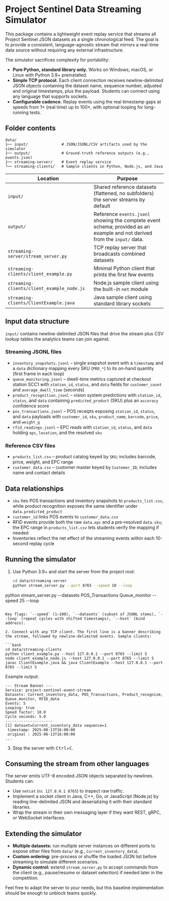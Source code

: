 # Project Sentinel Data Streaming Simulator

This package contains a lightweight event replay service that streams all
Project Sentinel JSON datasets as a single chronological feed. The goal is to
provide a consistent, language-agnostic stream that mirrors a real-time data
source without requiring any external infrastructure.

The simulator sacrifices complexity for portability:

- **Pure Python, standard library only.** Works on Windows, macOS, or Linux
  with Python 3.9+ preinstalled.
- **Simple TCP protocol.** Each client connection receives newline-delimited
  JSON objects containing the dataset name, sequence number, adjusted and
  original timestamps, plus the payload. Students can connect using any
  language that supports sockets.
- **Configurable cadence.** Replay events using the real timestamp gaps at
  speeds from 1× (real time) up to 100×, with optional looping for
  long-running tests.

## Folder contents

```
data/
├── input/               # JSON/JSONL/CSV artifacts used by the simulator
├── output/              # Ground-truth reference outputs (e.g., events.json)
├── streaming-server/    # Event replay service
└── streaming-clients/   # Sample clients in Python, Node.js, and Java
```

| Location | Purpose |
| --- | --- |
| `input/` | Shared reference datasets (flattened, no subfolders) the server streams by default |
| `output/` | Reference `events.jsonl` showing the complete event schema; provided as an example and not derived from the `input/` data. |
| `streaming-server/stream_server.py` | TCP replay server that broadcasts combined datasets |
| `streaming-clients/client_example.py` | Minimal Python client that prints the first few events |
| `streaming-clients/client_example_node.js` | Node.js sample client using the built-in `net` module |
| `streaming-clients/ClientExample.java` | Java sample client using standard library sockets |

## Input data structure

`input/` contains newline-delimited JSON files that drive the stream plus CSV lookup tables the analytics teams can join against.

### Streaming JSONL files
- `inventory_snapshots.jsonl` – single snapshot event with a `timestamp` and a `data` dictionary mapping every SKU (`PRD_*`) to its on-hand quantity (first frame in each loop)
- `queue_monitoring.jsonl` – dwell-time metrics captured at checkout station SCC1 with `station_id`, `status`, and `data` fields for `customer_count` and `average_dwell_time` (seconds)
- `product_recognition.jsonl` – vision system predictions with `station_id`, `status`, and `data` containing `predicted_product` (SKU) plus an `accuracy` confidence score
- `pos_transactions.jsonl` – POS receipts exposing `station_id`, `status`, and `data` payloads with `customer_id`, `sku`, `product_name`, `barcode`, `price`, and `weight_g`
- `rfid_readings.jsonl` – EPC reads with `station_id`, `status`, and `data` holding `epc`, `location`, and the resolved `sku`

### Reference CSV files
- `products_list.csv` – product catalog keyed by `SKU`; includes barcode, price, weight, and EPC range
- `customer_data.csv` – customer master keyed by `Customer_ID`; includes name and contact details

## Data relationships

- `sku` ties POS transactions and inventory snapshots to `products_list.csv`, while product recognition exposes the same identifier under `data.predicted_product`
- `customer_id` links POS events to `customer_data.csv`
- RFID events provide both the raw `data.epc` and a pre-resolved `data.sku`; the EPC range in `products_list.csv` lets students verify the mapping if needed
- Inventories reflect the net effect of the streaming events within each 10-second replay cycle

## Running the simulator

1. Use Python 3.9+ and start the server from the project root:

   ```bash
   cd data/streaming-server
   python stream_server.py --port 8765 --speed 10 --loop
  python stream_server.py --datasets POS_Transactions Queue_monitor --speed 25 --loop
   ```

   Key flags: `--speed` (1–100), `--datasets` (subset of JSONL stems), `--loop` (repeat cycles with shifted timestamps), `--host` (bind address).

2. Connect with any TCP client. The first line is a banner describing the stream, followed by newline-delimited events. Sample clients:

   ```bash
   cd data/streaming-clients
   python client_example.py --host 127.0.0.1 --port 8765 --limit 5
   node client_example_node.js --host 127.0.0.1 --port 8765 --limit 5
   javac ClientExample.java && java ClientExample --host 127.0.0.1 --port 8765 --limit 5
   ```

   Example output:

   ```text
   --- Stream Banner ---
   Service: project-sentinel-event-stream
   Datasets: Current_inventory_data, POS_Transactions, Product_recognism, Queue_monitor, RFID_data
   Events: 5
   Looping: true
   Speed factor: 10.0
   Cycle seconds: 5.0
   ---------------------
   [1] dataset=Current_inventory_data sequence=1
    timestamp: 2025-08-13T16:00:00
    original : 2025-08-13T16:00:00
   ...
   ```

3. Stop the server with <kbd>Ctrl</kbd>+<kbd>C</kbd>.

## Consuming the stream from other languages

The server emits UTF-8 encoded JSON objects separated by newlines.
Students can:

- Use `netcat` (`nc 127.0.0.1 8765`) to inspect raw traffic.
- Implement a socket client in Java, C++, Go, or JavaScript (Node.js) by
  reading line-delimited JSON and deserializing it with their standard
  libraries.
- Wrap the stream in their own messaging layer if they want REST, gRPC, or
  WebSocket interfaces.

## Extending the simulator

- **Multiple datasets:** run multiple server instances on different ports to
  expose other files from `data/` (e.g., `Current_inventory_data`).
- **Custom ordering:** pre-process or shuffle the loaded JSON list before
  streaming to simulate different scenarios.
- **Dynamic control:** extend `stream_server.py` to accept commands from the
  client (e.g., pause/resume or dataset selection) if needed later in the
  competition.

Feel free to adapt the server to your needs, but this
baseline implementation should be enough to unblock teams quickly.
